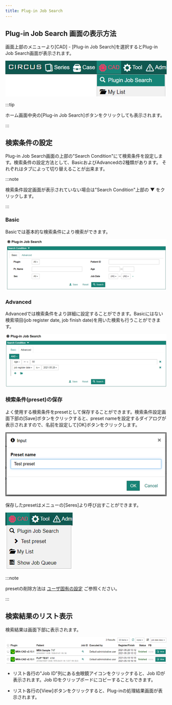 ```yaml
---
title: Plug-in Job Search
---
```


## Plug-in Job Search 画面の表示方法

画面上部のメニューより[CAD] - [Plug-in Job Search]を選択するとPlug-in Job Search画面が表示されます。

![Menu: Plug-in Job Search](menu-plugin-job-search.png)

:::tip

ホーム画面中央の[Plug-in Job Search]ボタンをクリックしても表示されます。

:::

## 検索条件の設定

Plug-in Job Search画面の上部の"Search Condition"にて検索条件を設定します。検索条件の設定方法として、BasicおよびAdvancedの2種類があります。 それぞれはタブによって切り替えることが出来ます。

:::note

検索条件設定画面が表示されていない場合は"Search Condition"上部の &#9660; をクリックします。

:::

### Basic

Basicでは基本的な検索条件により検索ができます。

![Search condition (Basic)](plugin-job-search-basic-condition.png)

### Advanced

Advancedでは検索条件をより詳細に設定することができます。Basicにはない検索項目(job register date, job finish date)を用いた検索も行うことができます。

![Search condition (Advanced)](plugin-job-search-advanced-condition.png)

### 検索条件(preset)の保存

よく使用する検索条件をpresetとして保存することができます。検索条件設定画面下部の[Save]ボタンをクリックすると、preset nameを設定するダイアログが表示されますので、名前を設定して[OK]ボタンをクリックします。

![Set preset name](search-preset-dialog.png)

保存したpresetはメニューの[Seres]より呼び出すことができます。

![Menu - Series preset](menu-cad-search-preset.png)

:::note

presetの削除方法は [ユーザ固有の設定](user-preference.md) ご参照ください。

:::

## 検索結果のリスト表示

検索結果は画面下部に表示されます。

![Set preset name](plugin-job-search-list.png)

- リスト各行の"Job ID"列にある虫眼鏡アイコンをクリックすると、Job IDが表示されます。Job IDをクリップボードにコピーすることもできます。 

- リスト各行の[View]ボタンをクリックすると、Plug-inの処理結果画面が表示されます。